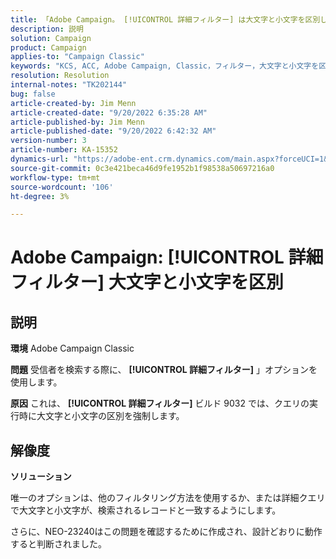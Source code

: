 ```yaml
---
title: 「Adobe Campaign。 [!UICONTROL 詳細フィルター] は大文字と小文字を区別します。
description: 説明
solution: Campaign
product: Campaign
applies-to: "Campaign Classic"
keywords: "KCS, ACC, Adobe Campaign, Classic，フィルター，大文字と小文字を区別，大文字と小文字を区別， NEO-23240"
resolution: Resolution
internal-notes: "TK202144"
bug: false
article-created-by: Jim Menn
article-created-date: "9/20/2022 6:35:28 AM"
article-published-by: Jim Menn
article-published-date: "9/20/2022 6:42:32 AM"
version-number: 3
article-number: KA-15352
dynamics-url: "https://adobe-ent.crm.dynamics.com/main.aspx?forceUCI=1&pagetype=entityrecord&etn=knowledgearticle&id=83173d65-ae38-ed11-9db1-0022480866ad"
source-git-commit: 0c3e421beca46d9fe1952b1f98538a50697216a0
workflow-type: tm+mt
source-wordcount: '106'
ht-degree: 3%

---
```


# Adobe Campaign: [!UICONTROL 詳細フィルター] 大文字と小文字を区別

## 説明


<b>環境</b>
Adobe Campaign Classic

<b>問題</b>
受信者を検索する際に、 <b>[!UICONTROL 詳細フィルター]</b> 」オプションを使用します。

<b>原因</b>
これは、 <b>[!UICONTROL 詳細フィルター]</b> ビルド 9032 では、クエリの実行時に大文字と小文字の区別を強制します。


## 解像度


<b>ソリューション</b>

唯一のオプションは、他のフィルタリング方法を使用するか、または詳細クエリで大文字と小文字が、検索されるレコードと一致するようにします。

さらに、NEO-23240はこの問題を確認するために作成され、設計どおりに動作すると判断されました。
